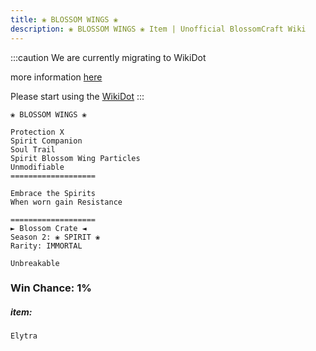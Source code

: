 ```yaml
---
title: ❀ BLOSSOM WINGS ❀
description: ❀ BLOSSOM WINGS ❀ Item | Unofficial BlossomCraft Wiki
---
```

:::caution
We are currently migrating to WikiDot

more information [here](/starter/home/)

Please start using the [WikiDot](https://unofficialblossomcraftwiki.wikidot.com/)
:::

```
❀ BLOSSOM WINGS ❀

Protection X
Spirit Companion
Soul Trail
Spirit Blossom Wing Particles
Unmodifiable
===================

Embrace the Spirits
When worn gain Resistance

===================
► Blossom Crate ◄
Season 2: ❀ SPIRIT ❀
Rarity: IMMORTAL

Unbreakable
```
### Win Chance: 1%

##### item:
`Elytra`